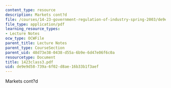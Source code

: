 ```yaml
---
content_type: resource
description: Markets cont?d
file: /courses/14-23-government-regulation-of-industry-spring-2003/de9e9d58739a6f02d8ae16b33b1f3aef_1423class3.pdf
file_type: application/pdf
learning_resource_types:
- Lecture Notes
ocw_type: OCWFile
parent_title: Lecture Notes
parent_type: CourseSection
parent_uid: 48d73e38-0438-d55a-6b9e-6d47e06f6c0a
resourcetype: Document
title: 1423class3.pdf
uid: de9e9d58-739a-6f02-d8ae-16b33b1f3aef
---
```

Markets cont?d

